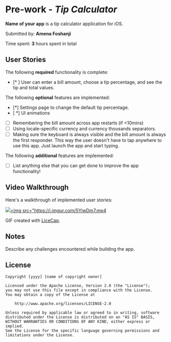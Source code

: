 # Pre-work - *Tip Calculator*

**Name of your app** is a tip calculator application for iOS.

Submitted by: **Amena Foshanji**

Time spent: **3** hours spent in total

## User Stories

The following **required** functionality is complete:

* [* ] User can enter a bill amount, choose a tip percentage, and see the tip and total values.

The following **optional** features are implemented:
* [*] Settings page to change the default tip percentage.
* [ *] UI animations
* [ ] Remembering the bill amount across app restarts (if <10mins)
* [ ] Using locale-specific currency and currency thousands separators.
* [ ] Making sure the keyboard is always visible and the bill amount is always the first responder. This way the user doesn't have to tap anywhere to use this app. Just launch the app and start typing.

The following **additional** features are implemented:

- [ ] List anything else that you can get done to improve the app functionality!

## Video Walkthrough 

Here's a walkthrough of implemented user stories:

<a href="https://imgur.com/5YiwDm7"><img src="https://i.imgur.com/5YiwDm7.mp4'' alt='Video Walkthrough' />
https://imgur.com/5YiwDm7"><img src="https://i.imgur.com/5YiwDm7.mp4



GIF created with [LiceCap](http://www.cockos.com/licecap/). 
## Notes

Describe any challenges encountered while building the app.

## License

    Copyright [yyyy] [name of copyright owner]

    Licensed under the Apache License, Version 2.0 (the "License");
    you may not use this file except in compliance with the License.
    You may obtain a copy of the License at

        http://www.apache.org/licenses/LICENSE-2.0

    Unless required by applicable law or agreed to in writing, software
    distributed under the License is distributed on an "AS IS" BASIS,
    WITHOUT WARRANTIES OR CONDITIONS OF ANY KIND, either express or implied.
    See the License for the specific language governing permissions and
    limitations under the License.
